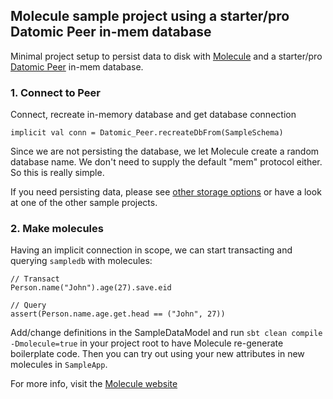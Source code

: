 ## Molecule sample project using a starter/pro Datomic Peer in-mem database

Minimal project setup to persist data to disk with [Molecule](http://scalamolecule.org) and a starter/pro [Datomic Peer](https://docs.datomic.com/on-prem/peer-getting-started.html) in-mem database.


### 1. Connect to Peer

Connect, recreate in-memory database and get database connection

    implicit val conn = Datomic_Peer.recreateDbFrom(SampleSchema) 

Since we are not persisting the database, we let Molecule create a random database name. We don't need to supply the default "mem" protocol either. So this is really simple. 

If you need persisting data, please see [other storage options](https://docs.datomic.com/on-prem/storage.html) or have a look at one of the other sample projects.


### 2. Make molecules

Having an implicit connection in scope, we can start transacting and querying `sampledb` with molecules:

    // Transact
    Person.name("John").age(27).save.eid
    
    // Query
    assert(Person.name.age.get.head == ("John", 27))


Add/change definitions in the SampleDataModel and run `sbt clean compile -Dmolecule=true` in your project root to have Molecule re-generate boilerplate code. Then you can try out using your new attributes in new molecules in `SampleApp`.

For more info, visit the [Molecule website](http://scalamolecule.org)